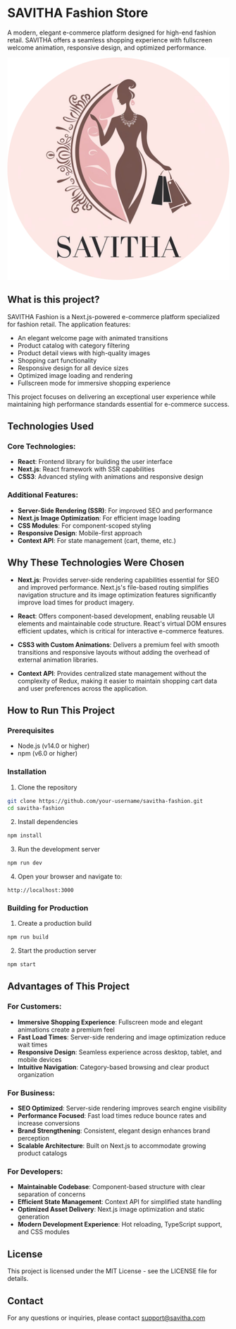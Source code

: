 # SAVITHA Fashion Store

A modern, elegant e-commerce platform designed for high-end fashion retail. SAVITHA offers a seamless shopping experience with fullscreen welcome animation, responsive design, and optimized performance.

![SAVITHA Logo](public/Savitha%20Modern.png)

## What is this project?

SAVITHA Fashion is a Next.js-powered e-commerce platform specialized for fashion retail. The application features:

- An elegant welcome page with animated transitions
- Product catalog with category filtering
- Product detail views with high-quality images
- Shopping cart functionality
- Responsive design for all device sizes
- Optimized image loading and rendering
- Fullscreen mode for immersive shopping experience

This project focuses on delivering an exceptional user experience while maintaining high performance standards essential for e-commerce success.

## Technologies Used

### Core Technologies:
- **React**: Frontend library for building the user interface
- **Next.js**: React framework with SSR capabilities
- **CSS3**: Advanced styling with animations and responsive design

### Additional Features:
- **Server-Side Rendering (SSR)**: For improved SEO and performance
- **Next.js Image Optimization**: For efficient image loading
- **CSS Modules**: For component-scoped styling
- **Responsive Design**: Mobile-first approach
- **Context API**: For state management (cart, theme, etc.)

## Why These Technologies Were Chosen

- **Next.js**: Provides server-side rendering capabilities essential for SEO and improved performance. Next.js's file-based routing simplifies navigation structure and its image optimization features significantly improve load times for product imagery.

- **React**: Offers component-based development, enabling reusable UI elements and maintainable code structure. React's virtual DOM ensures efficient updates, which is critical for interactive e-commerce features.

- **CSS3 with Custom Animations**: Delivers a premium feel with smooth transitions and responsive layouts without adding the overhead of external animation libraries.

- **Context API**: Provides centralized state management without the complexity of Redux, making it easier to maintain shopping cart data and user preferences across the application.

## How to Run This Project

### Prerequisites
- Node.js (v14.0 or higher)
- npm (v6.0 or higher)

### Installation

1. Clone the repository
```bash
git clone https://github.com/your-username/savitha-fashion.git
cd savitha-fashion
```

2. Install dependencies
```bash
npm install
```

3. Run the development server
```bash
npm run dev
```

4. Open your browser and navigate to:
```
http://localhost:3000
```

### Building for Production

1. Create a production build
```bash
npm run build
```

2. Start the production server
```bash
npm start
```

## Advantages of This Project

### For Customers:
- **Immersive Shopping Experience**: Fullscreen mode and elegant animations create a premium feel
- **Fast Load Times**: Server-side rendering and image optimization reduce wait times
- **Responsive Design**: Seamless experience across desktop, tablet, and mobile devices
- **Intuitive Navigation**: Category-based browsing and clear product organization

### For Business:
- **SEO Optimized**: Server-side rendering improves search engine visibility
- **Performance Focused**: Fast load times reduce bounce rates and increase conversions
- **Brand Strengthening**: Consistent, elegant design enhances brand perception
- **Scalable Architecture**: Built on Next.js to accommodate growing product catalogs

### For Developers:
- **Maintainable Codebase**: Component-based structure with clear separation of concerns
- **Efficient State Management**: Context API for simplified state handling
- **Optimized Asset Delivery**: Next.js image optimization and static generation
- **Modern Development Experience**: Hot reloading, TypeScript support, and CSS modules

## License

This project is licensed under the MIT License - see the LICENSE file for details.

## Contact

For any questions or inquiries, please contact support@savitha.com
